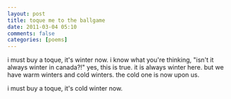 ```yaml
---
layout: post
title: toque me to the ballgame
date: 2011-03-04 05:10
comments: false
categories: [poems]
---
```


i must buy a toque,
it's winter now.
i know what you're thinking,
"isn't it always winter in canada?!"
yes, this is true. 
it is always winter here.
but we have warm winters and cold winters.
the cold one is now upon us.

i must buy a toque,
it's cold winter now.
